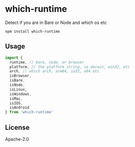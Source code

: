 # which-runtime

Detect if you are in Bare or Node and which os etc

```
npm install which-runtime
```

## Usage

``` js
import {
  runtime, // bare, node, or browser
  platform, // the platform string, ie darwin, win32, etc
  arch, // which arch, arm64, ia32, x64 etc
  isBrowser,
  isBare,
  isNode,
  isLinux,
  isWindows,
  isMac,
  isIOS,
  isAndroid
} from 'which-runtime'
```

## License

Apache-2.0
